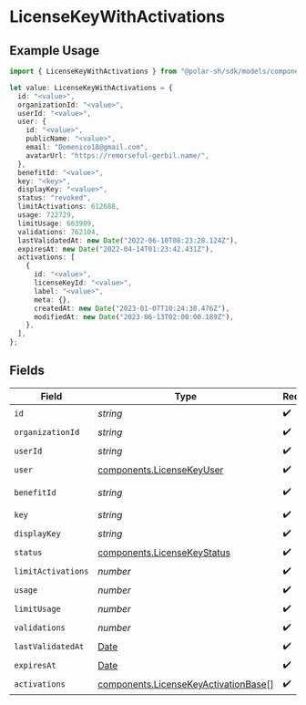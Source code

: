 # LicenseKeyWithActivations

## Example Usage

```typescript
import { LicenseKeyWithActivations } from "@polar-sh/sdk/models/components";

let value: LicenseKeyWithActivations = {
  id: "<value>",
  organizationId: "<value>",
  userId: "<value>",
  user: {
    id: "<value>",
    publicName: "<value>",
    email: "Domenico18@gmail.com",
    avatarUrl: "https://remorseful-gerbil.name/",
  },
  benefitId: "<value>",
  key: "<key>",
  displayKey: "<value>",
  status: "revoked",
  limitActivations: 612688,
  usage: 722729,
  limitUsage: 663909,
  validations: 762104,
  lastValidatedAt: new Date("2022-06-10T08:23:28.124Z"),
  expiresAt: new Date("2022-04-14T01:23:42.431Z"),
  activations: [
    {
      id: "<value>",
      licenseKeyId: "<value>",
      label: "<value>",
      meta: {},
      createdAt: new Date("2023-01-07T10:24:38.476Z"),
      modifiedAt: new Date("2023-06-13T02:00:00.189Z"),
    },
  ],
};
```

## Fields

| Field                                                                                         | Type                                                                                          | Required                                                                                      | Description                                                                                   |
| --------------------------------------------------------------------------------------------- | --------------------------------------------------------------------------------------------- | --------------------------------------------------------------------------------------------- | --------------------------------------------------------------------------------------------- |
| `id`                                                                                          | *string*                                                                                      | :heavy_check_mark:                                                                            | N/A                                                                                           |
| `organizationId`                                                                              | *string*                                                                                      | :heavy_check_mark:                                                                            | N/A                                                                                           |
| `userId`                                                                                      | *string*                                                                                      | :heavy_check_mark:                                                                            | N/A                                                                                           |
| `user`                                                                                        | [components.LicenseKeyUser](../../models/components/licensekeyuser.md)                        | :heavy_check_mark:                                                                            | N/A                                                                                           |
| `benefitId`                                                                                   | *string*                                                                                      | :heavy_check_mark:                                                                            | The benefit ID.                                                                               |
| `key`                                                                                         | *string*                                                                                      | :heavy_check_mark:                                                                            | N/A                                                                                           |
| `displayKey`                                                                                  | *string*                                                                                      | :heavy_check_mark:                                                                            | N/A                                                                                           |
| `status`                                                                                      | [components.LicenseKeyStatus](../../models/components/licensekeystatus.md)                    | :heavy_check_mark:                                                                            | N/A                                                                                           |
| `limitActivations`                                                                            | *number*                                                                                      | :heavy_check_mark:                                                                            | N/A                                                                                           |
| `usage`                                                                                       | *number*                                                                                      | :heavy_check_mark:                                                                            | N/A                                                                                           |
| `limitUsage`                                                                                  | *number*                                                                                      | :heavy_check_mark:                                                                            | N/A                                                                                           |
| `validations`                                                                                 | *number*                                                                                      | :heavy_check_mark:                                                                            | N/A                                                                                           |
| `lastValidatedAt`                                                                             | [Date](https://developer.mozilla.org/en-US/docs/Web/JavaScript/Reference/Global_Objects/Date) | :heavy_check_mark:                                                                            | N/A                                                                                           |
| `expiresAt`                                                                                   | [Date](https://developer.mozilla.org/en-US/docs/Web/JavaScript/Reference/Global_Objects/Date) | :heavy_check_mark:                                                                            | N/A                                                                                           |
| `activations`                                                                                 | [components.LicenseKeyActivationBase](../../models/components/licensekeyactivationbase.md)[]  | :heavy_check_mark:                                                                            | N/A                                                                                           |